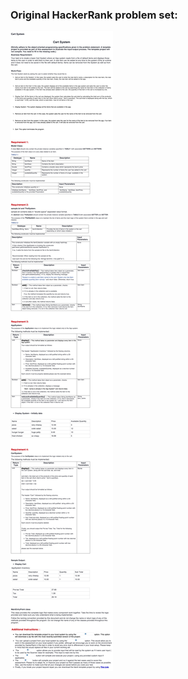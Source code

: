### Original HackerRank problem set:

![](resources/Per%20Scholas%20-%20Week%2006%20SBA%20-%20Advanced%20Core%20Java.jpg)